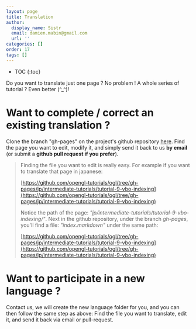 ```yaml
---
layout: page
title: Translation
author:
  display_name: Sistr
  email: damien.mabin@gmail.com
  url: ''
categories: []
order: 17
tags: []
---
```


* TOC
{:toc}

Do you want to translate just one page ? No problem !
A whole series of tutorial ? Even better (^_^)!

# Want to complete / correct an existing translation ?

Clone the branch "gh-pages" on the project's github repository [here](https://github.com/opengl-tutorials/ogl/tree/gh-pages).
Find the page you want to edit, modify it, and simply send it back to us **by email** (or submit a **github pull request if you prefer**).

>Finding the file you want to edit is really easy.
>For example if you want to translate that page in japanese:
>
>[https://github.com/opengl-tutorials/ogl/tree/gh-pages/jp/intermediate-tutorials/tutorial-9-vbo-indexing](https://github.com/opengl-tutorials/ogl/tree/gh-pages/jp/intermediate-tutorials/tutorial-9-vbo-indexing)
>
>Notice the path of the page: *"jp/intermediate-tutorials/tutorial-9-vbo-indexing/"*.
>Next in the github repository, under the branch *gh-pages*, you'll find a file: *"index.markdown"* under the same path:
>
>[https://github.com/opengl-tutorials/ogl/tree/gh-pages/jp/intermediate-tutorials/tutorial-9-vbo-indexing](https://github.com/opengl-tutorials/ogl/tree/gh-pages/jp/intermediate-tutorials/tutorial-9-vbo-indexing)

# Want to participate in a new language ?

Contact us, we will create the new language folder for you, and you can then follow the same step as above: Find the file you want to translate, edit it, and send it back via email or pull-request.
